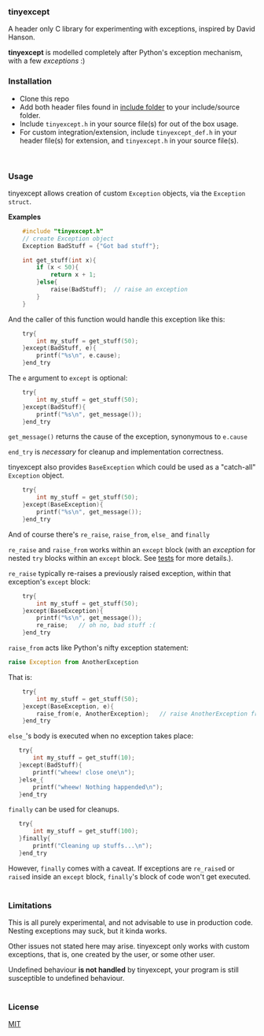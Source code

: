 ### tinyexcept

A header only C library for experimenting with exceptions, inspired by David Hanson.

****tinyexcept**** is modelled completely after Python's exception mechanism, with a few _exceptions_ :)
<br/>


### Installation
- Clone this repo
- Add both header files found in [include folder](https://github.com/ziord/tinyexcept/blob/master/include) to your include/source folder. 
- Include `tinyexcept.h` in your source file(s) for out of the box usage.
- For custom integration/extension, include `tinyexcept_def.h` in your header file(s) for extension, and `tinyexcept.h` in your source file(s).
<br/>

### Usage
tinyexcept allows creation of custom `Exception` objects, via the `Exception` `struct`.

**Examples**

```c
    #include "tinyexcept.h"
    // create Exception object
    Exception BadStuff = {"Got bad stuff"};

    int get_stuff(int x){
        if (x < 50){
            return x + 1;
        }else{
            raise(BadStuff);  // raise an exception
        }
    }
```
And the caller of this function would handle this exception like this:

```c
    try{
        int my_stuff = get_stuff(50);
    }except(BadStuff, e){
        printf("%s\n", e.cause);
    }end_try
```
The `e` argument to `except` is optional:

```c
    try{
        int my_stuff = get_stuff(50);
    }except(BadStuff){
        printf("%s\n", get_message());
    }end_try
```
`get_message()` returns the cause of the exception, synonymous to `e.cause`

`end_try` is _necessary_ for cleanup and implementation correctness.

tinyexcept also provides `BaseException` which could be used as a "catch-all" `Exception` object.

```c
    try{
        int my_stuff = get_stuff(50);
    }except(BaseException){
        printf("%s\n", get_message());
    }end_try
```

And of course there's `re_raise`, `raise_from`, `else_` and `finally`

`re_raise` and `raise_from` works within an `except` block (with an _exception_ for nested `try` blocks within an `except` block. See [tests](https://github.com/ziord/tinyexcept/blob/master/tests) for more details.).

`re_raise` typically re-raises a previously raised exception, within that exception's `except` block:
 
```c
    try{
        int my_stuff = get_stuff(50);
    }except(BaseException){
        printf("%s\n", get_message());
        re_raise;   // oh no, bad stuff :(
    }end_try
```
`raise_from` acts like Python's nifty exception statement:
```python 
raise Exception from AnotherException
```
That is:

```c
    try{
        int my_stuff = get_stuff(50);
    }except(BaseException, e){
        raise_from(e, AnotherException);   // raise AnotherException from previous exception 
    }end_try
```

`else_`'s body is executed when no exception takes place:


 ```c
    try{
        int my_stuff = get_stuff(10);
    }except(BadStuff){
        printf("wheew! close one\n");
    }else_{
        printf("wheew! Nothing happended\n");
    }end_try
```

`finally` can be used for cleanups.

 ```c
    try{
        int my_stuff = get_stuff(100);
    }finally{
        printf("Cleaning up stuffs...\n");
    }end_try
```

However, `finally` comes with a caveat. If exceptions are `re_raise`d or `raise`d inside an `except` block, `finally`'s block of code won't get executed.  
<br/>

### Limitations
This is all purely experimental, and not advisable to use in production code. 
Nesting exceptions may suck, but it kinda works.

Other issues not stated here may arise.
tinyexcept only works with custom exceptions, that is, one created by the user, or some other user.

Undefined behaviour **is not handled** by tinyexcept, your program is still susceptible to undefined behaviour.   
<br/>

### License

[MIT](https://github.com/ziord/tinyexcept/blob/master/LICENSE.txt)

